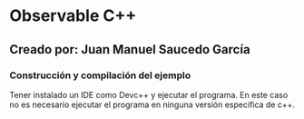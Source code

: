 # Observable C++
## Creado por: Juan Manuel Saucedo García

### Construcción y compilación del ejemplo
Tener instalado un IDE como Devc++ y ejecutar el programa.
En este caso no es necesario ejecutar el programa en ninguna versión específica de c++.

